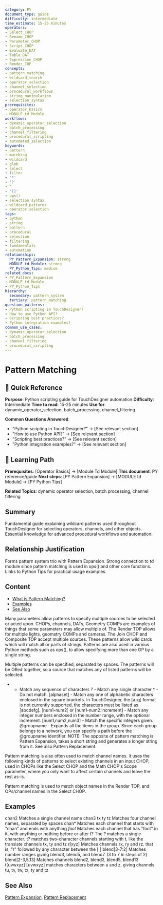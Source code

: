 ```yaml
---
category: PY
document_type: guide
difficulty: intermediate
time_estimate: 15-25 minutes
operators:
- Select_CHOP
- Rename_CHOP
- Parameter_CHOP
- Script_CHOP
- Evaluate_DAT
- Table_DAT
- Expression_CHOP
- Render_TOP
concepts:
- pattern_matching
- wildcard_search
- operator_selection
- channel_selection
- procedural_workflows
- string_manipulation
- selection_syntax
prerequisites:
- operator_basics
- MODULE_td_Module
workflows:
- dynamic_operator_selection
- batch_processing
- channel_filtering
- procedural_scripting
- automated_selection
keywords:
- pattern
- matching
- wildcard
- glob
- select
- filter
- '*'
- '?'
- ^
- '[]'
- ops()
- selection syntax
- wildcard patterns
- operator selection
tags:
- python
- string
- pattern
- procedural
- selection
- filtering
- fundamentals
- automation
relationships:
  PY_Pattern_Expansion: strong
  MODULE_td_Module: strong
  PY_Python_Tips: medium
related_docs:
- PY_Pattern_Expansion
- MODULE_td_Module
- PY_Python_Tips
hierarchy:
  secondary: pattern_system
  tertiary: pattern_matching
question_patterns:
- Python scripting in TouchDesigner?
- How to use Python API?
- Scripting best practices?
- Python integration examples?
common_use_cases:
- dynamic_operator_selection
- batch_processing
- channel_filtering
- procedural_scripting
---
```


# Pattern Matching

<!-- TD-META
category: PY
document_type: guide
operators: [Select_CHOP, Rename_CHOP, Parameter_CHOP, Script_CHOP, Evaluate_DAT, Table_DAT, Expression_CHOP, Render_TOP]
concepts: [pattern_matching, wildcard_search, operator_selection, channel_selection, procedural_workflows, string_manipulation, selection_syntax]
prerequisites: [operator_basics, MODULE_td_Module]
workflows: [dynamic_operator_selection, batch_processing, channel_filtering, procedural_scripting, automated_selection]
related: [PY_Pattern_Expansion, MODULE_td_Module, PY_Python_Tips]
relationships: {
  "PY_Pattern_Expansion": "strong",
  "MODULE_td_Module": "strong",
  "PY_Python_Tips": "medium"
}
hierarchy:
  primary: "fundamentals"
  secondary: "pattern_system"
  tertiary: "pattern_matching"
keywords: [pattern, matching, wildcard, glob, select, filter, *, ?, ^, [], ops(), selection syntax, wildcard patterns, operator selection]
tags: [python, string, pattern, procedural, selection, filtering, fundamentals, automation]
TD-META -->

## 🎯 Quick Reference

**Purpose**: Python scripting guide for TouchDesigner automation
**Difficulty**: Intermediate
**Time to read**: 15-25 minutes
**Use for**: dynamic_operator_selection, batch_processing, channel_filtering

**Common Questions Answered**:

- "Python scripting in TouchDesigner?" → [See relevant section]
- "How to use Python API?" → [See relevant section]
- "Scripting best practices?" → [See relevant section]
- "Python integration examples?" → [See relevant section]

## 🔗 Learning Path

**Prerequisites**: [Operator Basics] → [Module Td Module]
**This document**: PY reference/guide
**Next steps**: [PY Pattern Expansion] → [MODULE td Module] → [PY Python Tips]

**Related Topics**: dynamic operator selection, batch processing, channel filtering

## Summary

Fundamental guide explaining wildcard patterns used throughout TouchDesigner for selecting operators, channels, and other objects. Essential knowledge for advanced procedural workflows and automation.

## Relationship Justification

Forms pattern system trio with Pattern Expansion. Strong connection to td module since pattern matching is used in ops() and other core functions. Links to Python Tips for practical usage examples.

## Content

- [What is Pattern Matching?](#what-is-pattern-matching)
- [Examples](#examples)
- [See Also](#see-also)

Many parameters allow patterns to specify multiple sources to be selected or acted upon. CHOPs, channels, DATs, Geometry COMPs are examples of things that some parameters may allow multiple of. The Render TOP allows for multiple lights, geometry COMPs and cameras. The Join CHOP and Composite TOP accept multiple sources. These patterns allow wild cards which will match all or parts of strings. Patterns are also used in various Python methods such as ops(), to allow specifying more than one OP by a single string.

Multiple patterns can be specified, separated by spaces. The patterns will be ORed together, so a source that matches any of listed patterns will be selected.

- - Match any sequence of characters
? - Match any single character
^ - Do not match.
[alphaset] - Match any one of alphabetic characters enclosed in the square brackets. In TouchDesigner, the [a-g] format is not currently supported, the characters must be listed as [abcdefg].
[num1-num2] or [num1-num2:increment] - Match any integer numbers enclosed in the number range, with the optional increment.
[num1,num2,num3] - Match the specific integers given.
@groupname - Expands all the items in the group. Since each group belongs to a network, you can specify a path before the @groupname identifier.
NOTE: The opposite of pattern matching is Pattern Expansion, takes a short string and generates a longer string from it. See also Pattern Replacement.

Pattern matching is also often used to match channel names. It uses the following kinds of patterns to select existing channels in an input CHOP, used in CHOPs like the Select CHOP and the Math CHOP's Scope parameter, where you only want to affect certain channels and leave the rest as-is.

Pattern matching is used to match object names in the Render TOP, and OPs/channel names in the Select CHOP.

## Examples

chan2 Matches a single channel name
chan3 tx ty tz Matches four channel names, separated by spaces
chan* Matches each channel that starts with "chan" and ends with anything
*foot* Matches each channel that has "foot" in it, with anything or nothing before or after
t? The ? matches a single character. t? matches two-character channels starting with t, like the translate channels tx, ty and tz
r[xyz] Matches channels rx, ry and rz. that is, "r" followed by any character between the [ ]
blend[3-7:2] Matches number ranges giving blend3, blend5, and blend7. (3 to 7 in steps of 2)
blend[2-3,5,13] Matches channels blend2, blend3, blend5, blend13
t[uvwxyz] [uvwxyz] matches characters between u and z, giving channels tu, tv, tw, tx, ty and tz

## See Also

[Pattern Expansion](PY_Pattern_Expansion.md),
[Pattern Replacement](PY_Pattern_Replacement.md)
